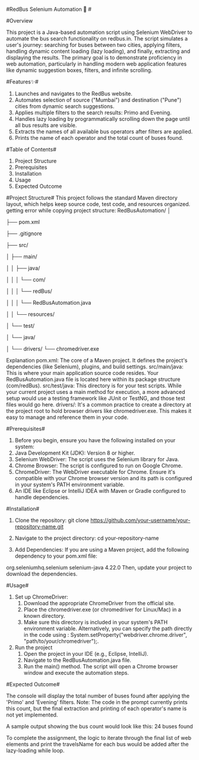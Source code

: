 
#RedBus Selenium Automation 🚌 #


#Overview

This project is a Java-based automation script using Selenium WebDriver to automate the bus search functionality on redbus.in. The script simulates a user's journey: searching for buses between two cities, applying filters, handling dynamic content loading (lazy loading), and finally, extracting and displaying the results.
The primary goal is to demonstrate proficiency in web automation, particularly in handling modern web application features like dynamic suggestion boxes, filters, and infinite scrolling.

#Features✨#
1. Launches and navigates to the RedBus website.
2. Automates selection of source ("Mumbai") and destination ("Pune") cities from dynamic search suggestions.
3. Applies multiple filters to the search results: Primo and Evening.
4. Handles lazy loading by programmatically scrolling down the page until all bus results are visible.
5. Extracts the names of all available bus operators after filters are applied.
6. Prints the name of each operator and the total count of buses found.

#Table of Contents#
1. Project Structure
2. Prerequisites
3. Installation
4. Usage
5. Expected Outcome

#Project Structure#
This project follows the standard Maven directory layout, which helps keep source code, test code, and resources organized.
getting error while copying project structure:
RedBusAutomation/
│

├── pom.xml

├── .gitignore

├── src/

│   ├── main/

│   │   ├── java/

│   │   │   └── com/

│   │   │       └── redBus/

│   │   │           └── RedBusAutomation.java

│   │   └── resources/

│   └── test/

│       └── java/

│
└── drivers/
    └── chromedriver.exe

Explanation
pom.xml: The core of a Maven project. It defines the project's dependencies (like Selenium), plugins, and build settings.
src/main/java: This is where your main application source code resides. Your RedBusAutomation.java file is located here within its package structure (com/redBus).
src/test/java: This directory is for your test scripts. While your current project uses a main method for execution, a more advanced setup would use a testing framework like JUnit or TestNG, and those test files would go here.
drivers/: It's a common practice to create a directory at the project root to hold browser drivers like chromedriver.exe. This makes it easy to manage and reference them in your code.

#Prerequisites#
1. Before you begin, ensure you have the following installed on your system:
2. Java Development Kit (JDK): Version 8 or higher.
3. Selenium WebDriver: The script uses the Selenium library for Java.
4. Chrome Browser: The script is configured to run on Google Chrome.
5. ChromeDriver: The WebDriver executable for Chrome. Ensure it's compatible with your Chrome browser version and its path is configured in your system's PATH environment variable.
6. An IDE like Eclipse or IntelliJ IDEA with Maven or Gradle configured to handle dependencies.



#Installation#
1. Clone the repository:
git clone https://github.com/your-username/your-repository-name.git

2. Navigate to the project directory:
cd your-repository-name

3. Add Dependencies: If you are using a Maven project, add the following dependency to your pom.xml file:
<dependencies>
  <dependency>
    <groupId>org.seleniumhq.selenium</groupId>
    <artifactId>selenium-java</artifactId>
    <version>4.22.0</version> </dependency>
</dependencies>
Then, update your project to download the dependencies.

#Usage#
1. Set up ChromeDriver:
    1. Download the appropriate ChromeDriver from the official site.
    2. Place the chromedriver.exe (or chromedriver for Linux/Mac) in a known directory.
    3. Make sure this directory is included in your system's PATH environment variable. Alternatively, you can specify the path directly in the code using :
       System.setProperty("webdriver.chrome.driver", "path/to/your/chromedriver");.
2. Run the project
    1. Open the project in your IDE (e.g., Eclipse, IntelliJ).
    2. Navigate to the RedBusAutomation.java file.
    3. Run the main() method. The script will open a Chrome browser window and execute the automation steps.

#Expected Outcome#

The console will display the total number of buses found after applying the 'Primo' and 'Evening' filters. Note: The code in the prompt currently prints this count, but the final extraction and printing of each operator's name is not yet implemented.


A sample output showing the bus count would look like this:
24 buses found

To complete the assignment, the logic to iterate through the final list of web elements and print the travelsName for each bus would be added after the lazy-loading while loop.














